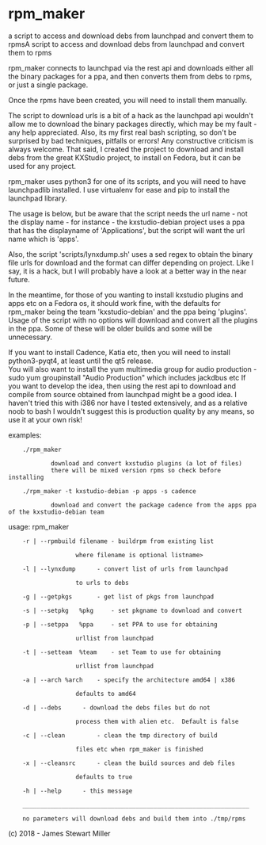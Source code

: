 # rpm_maker
a script to access and download debs from launchpad and convert them to rpmsA script to access and download debs from launchpad and convert them to rpms

rpm_maker connects to launchpad via the rest api and downloads either all the binary packages for a ppa, and then converts them from debs to rpms, or just a single package.

Once the rpms have been created, you will need to install them manually.

The script to download urls is a bit of a hack as the launchpad api wouldn't allow me to download the binary packages directly, which may be my fault - any help appreciated.
Also, its my first real bash scripting, so don't be surprised by bad techniques, pitfalls or errors!  Any constructive criticism is always welcome.
That said, I created the project to download and install debs from the great KXStudio project, to install on Fedora, but it can be used for any project.

rpm_maker uses python3 for one of its scripts, and you will need to have launchpadlib installed.  I use virtualenv for ease and pip to install the launchpad library.

The usage is below, but be aware that the script needs the url name - not the display name - 
for instance - the kxstudio-debian project uses a ppa that has the displayname of 'Applications', but the script will want the url name which is 'apps'.

Also, the script  'scripts/lynxdump.sh' uses a sed regex to obtain the binary file urls for download and the format can differ depending on project.  Like I say, it is a hack, but I will probably have a look at a better way in the near future.

In the meantime, for those of you wanting to install kxstudio plugins and apps etc on a Fedora os, it should work fine, with the defaults for rpm_maker being the team 'kxstudio-debian' and the ppa being 'plugins'.  Usage of the script with no options will download and convert all the plugins in the ppa.  Some of these will be older builds and some will be unnecessary.

If you want to install Cadence, Katia etc, then you will need to install python3-pyqt4, at least until the qt5 release.  
You will also want to install the yum multimedia group for audio production - sudo yum groupinstall "Audio Production" which includes jackdbus etc
If you want to develop the idea, then using the rest api to download and compile from source obtained from launchpad might be a good idea.
I haven't tried this with i386 nor have I tested extensively, and as a relative noob to bash I wouldn't suggest this is production quality by any means, so use it at your own risk!

examples:

		./rpm_maker	

				download and convert kxstudio plugins (a lot of files)
				there will be mixed version rpms so check before installing

		./rpm_maker -t kxstudio-debian -p apps -s cadence

				download and convert the package cadence from the apps ppa of the kxstudio-debian team

usage: rpm_maker <options>

		-r | --rpmbuild filename - buildrpm from existing list

					   where filename is optional listname>

		-l | --lynxdump		 - convert list of urls from launchpad

					   to urls to debs

		-g | --getpkgs		 - get list of pkgs from launchpad

		-s | --setpkg	%pkg	 - set pkgname to download and convert

		-p | --setppa	%ppa	 - set PPA to use for obtaining

					   urllist from launchpad

		-t | --setteam	%team	 - set Team to use for obtaining

					   urllist from launchpad

		-a | --arch	%arch	 - specify the architecture amd64 | x386

					   defaults to amd64

		-d | --debs		 - download the debs files but do not

					   process them with alien etc.  Default is false

		-c | --clean		 - clean the tmp directory of build

					   files etc when rpm_maker is finished

		-x | --cleansrc		 - clean the build sources and deb files

					   defaults to true

		-h | --help		 - this message

		________________________________________________________________

		no parameters will download debs and build them into ./tmp/rpms


(c) 2018 - James Stewart Miller
